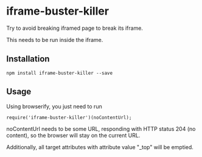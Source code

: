 iframe-buster-killer
====================

Try to avoid breaking iframed page to break its iframe.

This needs to be run inside the iframe.

Installation
------------

    npm install iframe-buster-killer --save

Usage
-----

Using browserify, you just need to run

    require('iframe-buster-killer')(noContentUrl);

noContentUrl needs to be some URL, responding with HTTP status 204 (no content),
so the browser will stay on the current URL.

Additionally, all target attributes with attribute value "_top" will be emptied.
